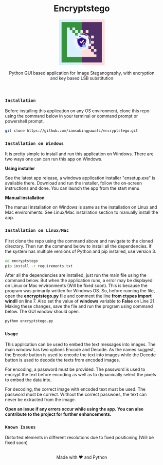 <h1 align="center">Encryptstego</h1>
<p align="center">
  <img height="150" width="150" src="images/logo.png"/>
</p>
<p align="center">Python GUI based application for Image Steganography, with encryption and key based LSB substitution</p></br>

### `Installation`

Before installing this application on any OS environment, clone this repo using the command below in your terminal or command prompt or powershell prompt.

```sh
git clone https://github.com/iamsubingyawali/encryptstego.git
```

### `Installation on Windows`

It is pretty simple to install and run this application on Windows. There are two ways one can can run this app on Windows.

<b>Using installer</b>

See the latest app release, a windows application installer "ensetup.exe" is available there. Download and run the installer, follow the on-screen instructions and done. You    can launch the app from the start menu.

<b>Manual installation</b>
   
The manual installation on Windows is same as the installation on Linux and Mac environments. See Linux/Mac installation section to manually install the app.   
   
### `Installation on Linux/Mac`

First clone the repo using the command above and navigate to the cloned directory. Then run the command below to install all the dependencies. If the system has multiple versions of Python and pip installed, use version 3.

```sh
cd encryptstego
pip install -r requirements.txt
```

After all the dependencies are installed, just run the main file using the command below. But when the application runs, a error may be displayed on Linux or Mac environments (Will be fixed soon). This is because the program was primarily written for Windows OS. So, before running the file, open the **encryptstego.py** file and comment the line **from ctypes import windll** on line 7. Also set the value of **windows** variable to **False** on Line 21. Making these changes, save the file and run the program using command below. The GUI window should open.


```sh
python encryptstego.py
```

### `Usage`

This application can be used to embed the text messages into images. The main window has two options Encode and Decode. As the names suggest, the Encode button is used to encode the text into images while the Decode button is used to decode the texts from encoded images.

For encoding, a password must be provided. The password is used to encrypt the text before encoding as well as to dynamically select the pixels to embed the data into.

For decoding, the correct image with encoded text must be used. The password must be correct. Without the correct passwoes, the text can never be extracted from the image.

<p><b>Open an issue if any errors occur while using the app. You can also contribute to the project for further enhancements.</b><p>

### `Known Issues`

Distorted elements in different resolutions due to fixed positioning (Will be fixed soon)</br></br>

<p align="center">Made with ❤ and Python</p>

